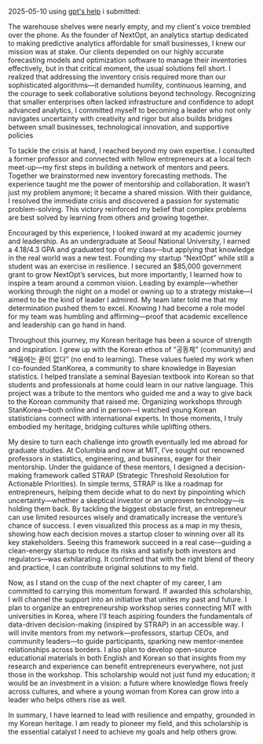 2025-05-10
using [gpt's help](https://chatgpt.com/c/68216be3-8aa4-8002-8964-2f4e18a7d64e) i submitted: 

The warehouse shelves were nearly empty, and my client's voice trembled over the phone. As the founder of NextOpt, an analytics startup dedicated to making predictive analytics affordable for small businesses, I knew our mission was at stake. Our clients depended on our highly accurate forecasting models and optimization software to manage their inventories effectively, but in that critical moment, the usual solutions fell short. I realized that addressing the inventory crisis required more than our sophisticated algorithms—it demanded humility, continuous learning, and the courage to seek collaborative solutions beyond technology. Recognizing that smaller enterprises often lacked infrastructure and confidence to adopt advanced analytics, I committed myself to becoming a leader who not only navigates uncertainty with creativity and rigor but also builds bridges between small businesses, technological innovation, and supportive policies

To tackle the crisis at hand, I reached beyond my own expertise. I consulted a former professor and connected with fellow entrepreneurs at a local tech meet-up—my first steps in building a network of mentors and peers. Together we brainstormed new inventory forecasting methods. The experience taught me the power of mentorship and collaboration. It wasn’t just my problem anymore; it became a shared mission. With their guidance, I resolved the immediate crisis and discovered a passion for systematic problem-solving. This victory reinforced my belief that complex problems are best solved by learning from others and growing together.

Encouraged by this experience, I looked inward at my academic journey and leadership. As an undergraduate at Seoul National University, I earned a 4.18/4.3 GPA and graduated top of my class—but applying that knowledge in the real world was a new test. Founding my startup “NextOpt” while still a student was an exercise in resilience. I secured an $85,000 government grant to grow NextOpt’s services, but more importantly, I learned how to inspire a team around a common vision. Leading by example—whether working through the night on a model or owning up to a strategy mistake—I aimed to be the kind of leader I admired. My team later told me that my determination pushed them to excel. Knowing I had become a role model for my team was humbling and affirming—proof that academic excellence and leadership can go hand in hand.

Throughout this journey, my Korean heritage has been a source of strength and inspiration. I grew up with the Korean ethos of “공동체” (community) and “배움에는 끝이 없다” (no end to learning). These values fueled my work when I co-founded StanKorea, a community to share knowledge in Bayesian statistics. I helped translate a seminal Bayesian textbook into Korean so that students and professionals at home could learn in our native language. This project was a tribute to the mentors who guided me and a way to give back to the Korean community that raised me. Organizing workshops through StanKorea—both online and in person—I watched young Korean statisticians connect with international experts. In those moments, I truly embodied my heritage, bridging cultures while uplifting others.

My desire to turn each challenge into growth eventually led me abroad for graduate studies. At Columbia and now at MIT, I’ve sought out renowned professors in statistics, engineering, and business, eager for their mentorship. Under the guidance of these mentors, I designed a decision-making framework called STRAP (Strategic Threshold Resolution for Actionable Priorities). In simple terms, STRAP is like a roadmap for entrepreneurs, helping them decide what to do next by pinpointing which uncertainty—whether a skeptical investor or an unproven technology—is holding them back. By tackling the biggest obstacle first, an entrepreneur can use limited resources wisely and dramatically increase the venture’s chance of success. I even visualized this process as a map in my thesis, showing how each decision moves a startup closer to winning over all its key stakeholders. Seeing this framework succeed in a real case—guiding a clean-energy startup to reduce its risks and satisfy both investors and regulators—was exhilarating. It confirmed that with the right blend of theory and practice, I can contribute original solutions to my field.

Now, as I stand on the cusp of the next chapter of my career, I am committed to carrying this momentum forward. If awarded this scholarship, I will channel the support into an initiative that unites my past and future. I plan to organize an entrepreneurship workshop series connecting MIT with universities in Korea, where I’ll teach aspiring founders the fundamentals of data-driven decision-making (inspired by STRAP) in an accessible way. I will invite mentors from my network—professors, startup CEOs, and community leaders—to guide participants, sparking new mentor-mentee relationships across borders. I also plan to develop open-source educational materials in both English and Korean so that insights from my research and experience can benefit entrepreneurs everywhere, not just those in the workshop. This scholarship would not just fund my education; it would be an investment in a vision: a future where knowledge flows freely across cultures, and where a young woman from Korea can grow into a leader who helps others rise as well.

In summary, I have learned to lead with resilience and empathy, grounded in my Korean heritage. I am ready to pioneer my field, and this scholarship is the essential catalyst I need to achieve my goals and help others grow.